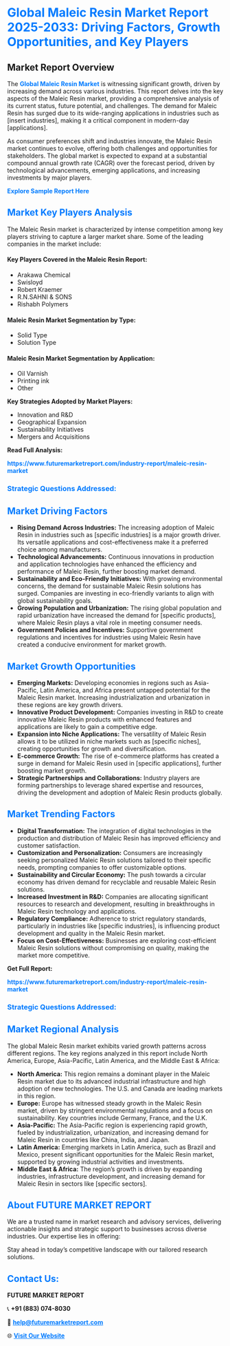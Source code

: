 <h1 style="color: #007BFF;">Global Maleic Resin Market Report 2025-2033: Driving Factors, Growth Opportunities, and Key Players</h1>

<section id="overview">
<h2>Market Report Overview</h2>
<p>The <a href="https://www.futuremarketreport.com/industry-report/maleic-resin-market" style="color: #007BFF; text-decoration: none;"><strong>Global Maleic Resin Market</strong></a> is witnessing significant growth, driven by increasing demand across various industries. This report delves into the key aspects of the Maleic Resin market, providing a comprehensive analysis of its current status, future potential, and challenges. The demand for Maleic Resin has surged due to its wide-ranging applications in industries such as [insert industries], making it a critical component in modern-day [applications].</p>
<p>As consumer preferences shift and industries innovate, the Maleic Resin market continues to evolve, offering both challenges and opportunities for stakeholders. The global market is expected to expand at a substantial compound annual growth rate (CAGR) over the forecast period, driven by technological advancements, emerging applications, and increasing investments by major players.</p>
</section>

<section id="overview">
<p><a href="https://www.futuremarketreport.com/request-sample/reportId=46955" style="color: #007BFF; text-decoration: none;"><strong>Explore Sample Report Here</strong></a></p>
</section>

<section id="key-players">
<h2 style="color: #007BFF;">Market Key Players Analysis</h2>
<p>The Maleic Resin market is characterized by intense competition among key players striving to capture a larger market share. Some of the leading companies in the market include:</p>
<h4>Key Players Covered in the Maleic Resin Report:</h4>
<ul><li>Arakawa Chemical</li><li>Swisloyd</li><li>Robert Kraemer</li><li>R.N.SAHNI &amp; SONS</li><li>Rishabh Polymers</li></ul>
<h4>Maleic Resin Market Segmentation by Type:</h4>
<ul><li>Solid Type</li><li>Solution Type</li></ul>

<h4>Maleic Resin Market Segmentation by Application:</h4>
<ul><li>Oil Varnish</li><li>Printing ink</li><li>Other</li></ul>
<p><strong>Key Strategies Adopted by Market Players:</strong></p>
<ul>
<li>Innovation and R&D</li>
<li>Geographical Expansion</li>
<li>Sustainability Initiatives</li>
<li>Mergers and Acquisitions</li>
</ul>
</section>

<section>
<p><strong>Read Full Analysis: </strong></p><a href="https://www.futuremarketreport.com/industry-report/maleic-resin-market" style="color: #007BFF; text-decoration: none;"><strong>https://www.futuremarketreport.com/industry-report/maleic-resin-market</strong></a>
<h3 style="color: #007BFF;">Strategic Questions Addressed:</h3>
</section>

<section id="driving-factors">
<h2 style="color: #007BFF;">Market Driving Factors</h2>
<ul>
<li><strong>Rising Demand Across Industries:</strong> The increasing adoption of Maleic Resin in industries such as [specific industries] is a major growth driver. Its versatile applications and cost-effectiveness make it a preferred choice among manufacturers.</li>
<li><strong>Technological Advancements:</strong> Continuous innovations in production and application technologies have enhanced the efficiency and performance of Maleic Resin, further boosting market demand.</li>
<li><strong>Sustainability and Eco-Friendly Initiatives:</strong> With growing environmental concerns, the demand for sustainable Maleic Resin solutions has surged. Companies are investing in eco-friendly variants to align with global sustainability goals.</li>
<li><strong>Growing Population and Urbanization:</strong> The rising global population and rapid urbanization have increased the demand for [specific products], where Maleic Resin plays a vital role in meeting consumer needs.</li>
<li><strong>Government Policies and Incentives:</strong> Supportive government regulations and incentives for industries using Maleic Resin have created a conducive environment for market growth.</li>
</ul>
</section>

<section id="growth-opportunities">
<h2 style="color: #007BFF;">Market Growth Opportunities</h2>
<ul>
<li><strong>Emerging Markets:</strong> Developing economies in regions such as Asia-Pacific, Latin America, and Africa present untapped potential for the Maleic Resin market. Increasing industrialization and urbanization in these regions are key growth drivers.</li>
<li><strong>Innovative Product Development:</strong> Companies investing in R&D to create innovative Maleic Resin products with enhanced features and applications are likely to gain a competitive edge.</li>
<li><strong>Expansion into Niche Applications:</strong> The versatility of Maleic Resin allows it to be utilized in niche markets such as [specific niches], creating opportunities for growth and diversification.</li>
<li><strong>E-commerce Growth:</strong> The rise of e-commerce platforms has created a surge in demand for Maleic Resin used in [specific applications], further boosting market growth.</li>
<li><strong>Strategic Partnerships and Collaborations:</strong> Industry players are forming partnerships to leverage shared expertise and resources, driving the development and adoption of Maleic Resin products globally.</li>
</ul>
</section>

<section id="trending-factors">
<h2 style="color: #007BFF;">Market Trending Factors</h2>
<ul>
<li><strong>Digital Transformation:</strong> The integration of digital technologies in the production and distribution of Maleic Resin has improved efficiency and customer satisfaction.</li>
<li><strong>Customization and Personalization:</strong> Consumers are increasingly seeking personalized Maleic Resin solutions tailored to their specific needs, prompting companies to offer customizable options.</li>
<li><strong>Sustainability and Circular Economy:</strong> The push towards a circular economy has driven demand for recyclable and reusable Maleic Resin solutions.</li>
<li><strong>Increased Investment in R&D:</strong> Companies are allocating significant resources to research and development, resulting in breakthroughs in Maleic Resin technology and applications.</li>
<li><strong>Regulatory Compliance:</strong> Adherence to strict regulatory standards, particularly in industries like [specific industries], is influencing product development and quality in the Maleic Resin market.</li>
<li><strong>Focus on Cost-Effectiveness:</strong> Businesses are exploring cost-efficient Maleic Resin solutions without compromising on quality, making the market more competitive.</li>
</ul>
</section>

<section>
<p><strong>Get Full Report: </strong></p><a href="https://www.futuremarketreport.com/industry-report/maleic-resin-market" style="color: #007BFF; text-decoration: none;"><strong>https://www.futuremarketreport.com/industry-report/maleic-resin-market</strong></a>
<h3 style="color: #007BFF;">Strategic Questions Addressed:</h3>
</section>


<section id="regional-analysis">
<h2 style="color: #007BFF;">Market Regional Analysis</h2>
<p>The global Maleic Resin market exhibits varied growth patterns across different regions. The key regions analyzed in this report include North America, Europe, Asia-Pacific, Latin America, and the Middle East & Africa:</p>
<ul>
<li><strong>North America:</strong> This region remains a dominant player in the Maleic Resin market due to its advanced industrial infrastructure and high adoption of new technologies. The U.S. and Canada are leading markets in this region.</li>
<li><strong>Europe:</strong> Europe has witnessed steady growth in the Maleic Resin market, driven by stringent environmental regulations and a focus on sustainability. Key countries include Germany, France, and the U.K.</li>
<li><strong>Asia-Pacific:</strong> The Asia-Pacific region is experiencing rapid growth, fueled by industrialization, urbanization, and increasing demand for Maleic Resin in countries like China, India, and Japan.</li>
<li><strong>Latin America:</strong> Emerging markets in Latin America, such as Brazil and Mexico, present significant opportunities for the Maleic Resin market, supported by growing industrial activities and investments.</li>
<li><strong>Middle East & Africa:</strong> The region’s growth is driven by expanding industries, infrastructure development, and increasing demand for Maleic Resin in sectors like [specific sectors].</li>
</ul>
</section>

<footer>
<h2 style="color: #007BFF;">About FUTURE MARKET REPORT</h2>
<p>We are a trusted name in market research and advisory services, delivering actionable insights and strategic support to businesses across diverse industries. Our expertise lies in offering:</p>

<p>Stay ahead in today’s competitive landscape with our tailored research solutions.</p>

<h2 style="color: #007BFF;">Contact Us:</h2>
<p><strong>FUTURE MARKET REPORT</strong></p>
<p>📞 <strong>+91 (883) 074-8030</strong></p>
<p>📧 <strong><a href="mailto:help@futuremarketreport.com" style="color: #007BFF;">help@futuremarketreport.com</a></strong></p>
<p>🌐 <strong><a href="https://www.futuremarketreport.com/" style="color: #007BFF;">Visit Our Website</a></strong></p>
</footer>